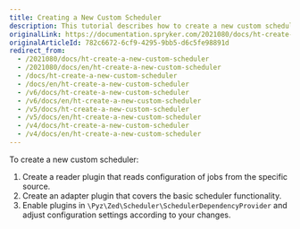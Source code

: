 ```yaml
---
title: Creating a New Custom Scheduler
description: This tutorial describes how to create a new custom scheduler.
originalLink: https://documentation.spryker.com/2021080/docs/ht-create-a-new-custom-scheduler
originalArticleId: 782c6672-6cf9-4295-9bb5-d6c5fe98891d
redirect_from:
  - /2021080/docs/ht-create-a-new-custom-scheduler
  - /2021080/docs/en/ht-create-a-new-custom-scheduler
  - /docs/ht-create-a-new-custom-scheduler
  - /docs/en/ht-create-a-new-custom-scheduler
  - /v6/docs/ht-create-a-new-custom-scheduler
  - /v6/docs/en/ht-create-a-new-custom-scheduler
  - /v5/docs/ht-create-a-new-custom-scheduler
  - /v5/docs/en/ht-create-a-new-custom-scheduler
  - /v4/docs/ht-create-a-new-custom-scheduler
  - /v4/docs/en/ht-create-a-new-custom-scheduler
---
```


To create a new custom scheduler:

1. Create a reader plugin that reads configuration of jobs from the specific source.
2. Create an adapter plugin that covers the basic scheduler functionality.
3. Enable plugins in `\Pyz\Zed\Scheduler\SchedulerDependencyProvider` and adjust configuration settings according to your changes.


<!--*Last review date: Oct 29, 2019* by Oleksandr Myrnyi, Andrii Tserkovnyi-->


